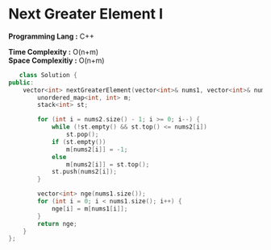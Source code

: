 # Next Greater Element I

**Programming Lang :** C++

**Time Complexity :** O(n+m)  
**Space Complexitiy :** O(n+m)

```cpp
   class Solution {
public:
    vector<int> nextGreaterElement(vector<int>& nums1, vector<int>& nums2) {
        unordered_map<int, int> m;
        stack<int> st;

        for (int i = nums2.size() - 1; i >= 0; i--) {
            while (!st.empty() && st.top() <= nums2[i])
                st.pop();
            if (st.empty())
                m[nums2[i]] = -1;
            else
                m[nums2[i]] = st.top();
            st.push(nums2[i]);
        }

        vector<int> nge(nums1.size());
        for (int i = 0; i < nums1.size(); i++) {
            nge[i] = m[nums1[i]];
        }
        return nge;
    }
};

```
